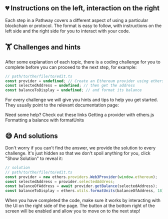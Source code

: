 ## 💔 Instructions on the left, interaction on the right

Each step in a Pathway covers a different aspect of using a particular blockchain or protocol. The format is easy to follow, with instructions on the left side and the right side for you to interact with your code.

## 🏋️ Challenges and hints

After some explanation of each topic, there is a coding challenge for you to complete before you can proceed to the next step, for example:

```js
// path/to/the/file/to/edit.ts
const provider = undefined; // Create an Ethereum provider using ethers
const selectedAddress = undefined; // then get the address
const balanceToDisplay = undefined; // and format its balance
```

For every challenge we will give you hints and tips to help you get started. They usually point to the relevant documentation page:

Need some help? Check out these links
Getting a provider with ethers.js
Formatting a balance with formatUnits

## 😅 And solutions

Don't worry if you can't find the answer, we provide the solution to every challenge. It's just hidden so that we don't spoil anything for you, click "Show Solution" to reveal it:

```js
// solution
// path/to/the/file/to/edit.ts
const provider = new ethers.providers.Web3Provider(window.ethereum);
const selectedAddress = provider.selectedAddress;
const balanceOfAddress = await provider.getBalance(selectedAddress);
const balanceToDisplay = ethers.utils.formatUnits(balanceOfAddress, 18);
```

When you have completed the code, make sure it works by interacting with the UI on the right side of the page. The button at the bottom right of the screen will be enabled and allow you to move on to the next step!
